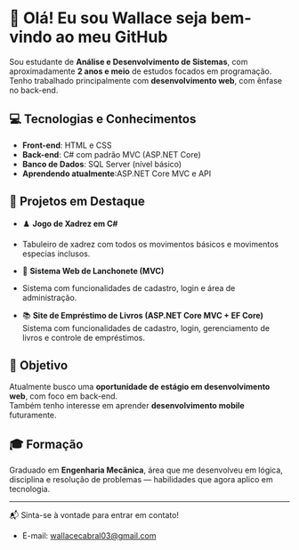 # 👋 Olá! Eu sou Wallace seja bem-vindo ao meu GitHub

Sou estudante de **Análise e Desenvolvimento de Sistemas**, com aproximadamente **2 anos e meio** de estudos focados em programação. Tenho trabalhado principalmente com **desenvolvimento web**, com ênfase no back-end.

## 💻 Tecnologias e Conhecimentos

- **Front-end**: HTML e CSS  
- **Back-end**: C# com padrão MVC (ASP.NET Core)  
- **Banco de Dados**: SQL Server (nível básico)  
- **Aprendendo atualmente**:ASP.NET Core MVC e API

## 🚀 Projetos em Destaque

- ♟️ **Jogo de Xadrez em C#**  
- Tabuleiro de xadrez com todos os movimentos básicos e movimentos especias inclusos.
  
- 🍔 **Sistema Web de Lanchonete (MVC)**
-  Sistema com funcionalidades de cadastro, login e área de administração.

- 📚 **Site de Empréstimo de Livros (ASP.NET Core MVC + EF Core)**  
  Sistema com funcionalidades de cadastro, login, gerenciamento de livros e controle de empréstimos.

## 🎯 Objetivo

Atualmente busco uma **oportunidade de estágio em desenvolvimento web**, com foco em back-end.  
Também tenho interesse em aprender **desenvolvimento mobile** futuramente.

## 🎓 Formação

Graduado em **Engenharia Mecânica**, área que me desenvolveu em lógica, disciplina e resolução de problemas — habilidades que agora aplico em tecnologia.

---

📬 Sinta-se à vontade para entrar em contato!
- E-mail: wallacecabral03@gmail.com 

  
